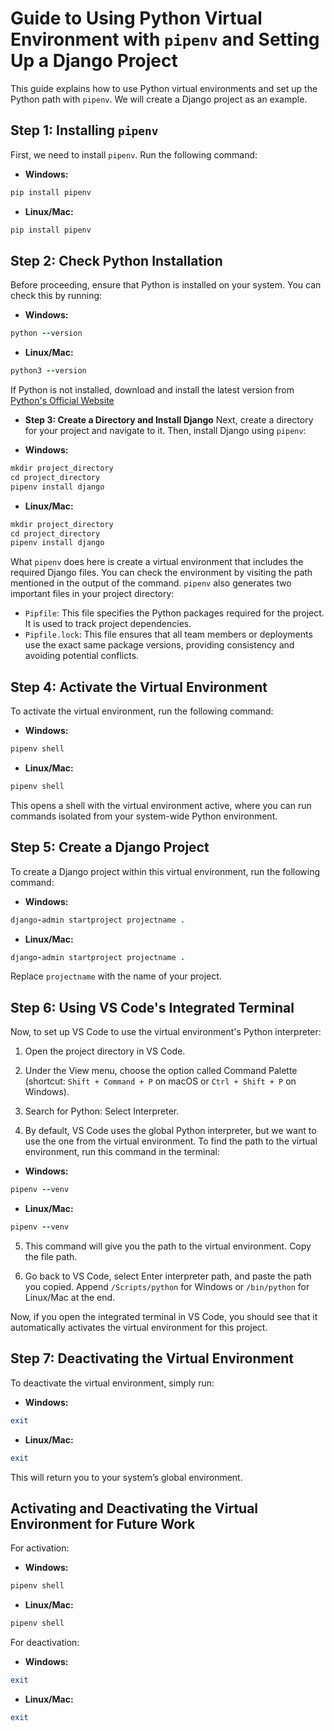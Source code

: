 # Guide to Using Python Virtual Environment with `pipenv` and Setting Up a Django Project

This guide explains how to use Python virtual environments and set up the Python path with `pipenv`. We will create a Django project as an example.

## Step 1: Installing `pipenv`

First, we need to install `pipenv`. Run the following command:

- **Windows:**
```ruby
pip install pipenv
```
- **Linux/Mac:**
```ruby
pip install pipenv
```

## Step 2: Check Python Installation

Before proceeding, ensure that Python is installed on your system. You can check this by running:

- **Windows:**
```ruby
python --version
```
- **Linux/Mac:**
```ruby
python3 --version
```
If Python is not installed, download and install the latest version from [Python's Official Website](https://www.python.org/downloads/)

- **Step 3: Create a Directory and Install Django**
Next, create a directory for your project and navigate to it. Then, install Django using `pipenv`:

- **Windows:**
```ruby
mkdir project_directory
cd project_directory
pipenv install django
```
- **Linux/Mac:**
```ruby
mkdir project_directory
cd project_directory
pipenv install django
```


What `pipenv` does here is create a virtual environment that includes the required Django files. You can check the environment by visiting the path mentioned in the output of the command.
`pipenv` also generates two important files in your project directory:
  - `Pipfile`: This file specifies the Python packages required for the project. It is used to track project dependencies.
  - `Pipfile.lock`: This file ensures that all team members or deployments use the exact same package versions, providing consistency and avoiding potential conflicts.

## Step 4: Activate the Virtual Environment
To activate the virtual environment, run the following command:

- **Windows:**
```ruby
pipenv shell
```
- **Linux/Mac:**
```ruby
pipenv shell
```
This opens a shell with the virtual environment active, where you can run commands isolated from your system-wide Python environment.

## Step 5: Create a Django Project
To create a Django project within this virtual environment, run the following command:

- **Windows:**
```ruby
django-admin startproject projectname .
```
- **Linux/Mac:**
```ruby
django-admin startproject projectname .
```
Replace `projectname` with the name of your project.

## Step 6: Using VS Code's Integrated Terminal
Now, to set up VS Code to use the virtual environment's Python interpreter:

  1. Open the project directory in VS Code.

  2. Under the View menu, choose the option called Command Palette (shortcut: `Shift + Command + P` on macOS or `Ctrl + Shift + P` on Windows).

  3. Search for Python: Select Interpreter.

  4. By default, VS Code uses the global Python interpreter, but we want to use the one from the virtual environment. To find the path to the virtual environment, run this command in the terminal:
     
- **Windows:**
```ruby
pipenv --venv
```
- **Linux/Mac:**
```ruby
pipenv --venv
```
  5. This command will give you the path to the virtual environment. Copy the file path.

  6. Go back to VS Code, select Enter interpreter path, and paste the path you copied. Append `/Scripts/python` for Windows or `/bin/python` for Linux/Mac at the end.

Now, if you open the integrated terminal in VS Code, you should see that it automatically activates the virtual environment for this project.

## Step 7: Deactivating the Virtual Environment
To deactivate the virtual environment, simply run:
- **Windows:**
```ruby
exit
```
- **Linux/Mac:**
```ruby
exit
```
This will return you to your system’s global environment.

## Activating and Deactivating the Virtual Environment for Future Work
For activation:
- **Windows:**
```ruby
pipenv shell
```
- **Linux/Mac:**
```ruby
pipenv shell
```
For deactivation: 
- **Windows:**
```ruby
exit
```
- **Linux/Mac:**
```ruby
exit
```
